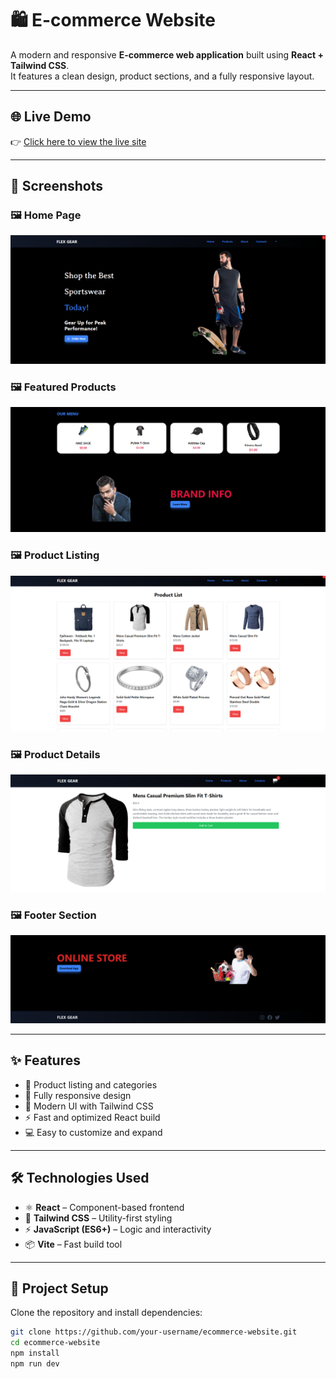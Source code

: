 # 🛍️ E-commerce Website

A modern and responsive **E-commerce web application** built using **React + Tailwind CSS**.  
It features a clean design, product sections, and a fully responsive layout.

---

## 🌐 Live Demo  
👉 [Click here to view the live site](https://ecommerce-website-kl.netlify.app/)

---

## 📸 Screenshots  

### 🖼️ Home Page
![Home Page](https://github.com/kenithleon/ecommerce-website-design/blob/bba1b7e9648540310477eb4380d9133b20d95d97/Screenshot%202025-09-19%20102613.png)

### 🖼️ Featured Products
![Featured Products](https://github.com/kenithleon/ecommerce-website-design/blob/88840d91ee28bbd73430d51e4b5d9aa3b5f9757b/Screenshot%202025-09-19%20102631.png)

### 🖼️ Product Listing
![Product Listing](https://github.com/kenithleon/ecommerce-website-design/blob/6f8976b9aafb1fdc38d3fba98ef7ae9e5fb18feb/Screenshot%202025-09-19%20102826.png)

### 🖼️ Product Details
![Product Details](https://github.com/kenithleon/ecommerce-website-design/blob/fddbb4b608e76c521763498c701ae55cf337ac87/Screenshot%202025-09-22%20113122.png)

### 🖼️ Footer Section
![Footer](https://github.com/kenithleon/ecommerce-website-design/blob/1fb6542396aa91169e43ef7dea2d6ac27ac380b8/Screenshot%202025-09-19%20102651.png)



---

## ✨ Features
- 🛒 Product listing and categories  
- 📱 Fully responsive design  
- 🎨 Modern UI with Tailwind CSS  
- ⚡ Fast and optimized React build  
- 💻 Easy to customize and expand

---

## 🛠️ Technologies Used
- ⚛️ **React** – Component-based frontend  
- 🎨 **Tailwind CSS** – Utility-first styling  
- ⚡ **JavaScript (ES6+)** – Logic and interactivity  
- 📦 **Vite** – Fast build tool

---

## 📂 Project Setup

Clone the repository and install dependencies:

```bash
git clone https://github.com/your-username/ecommerce-website.git
cd ecommerce-website
npm install
npm run dev
